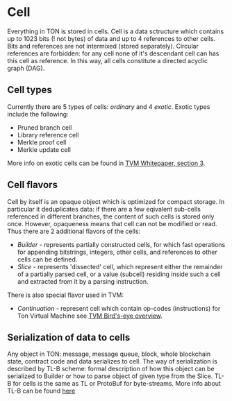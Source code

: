 # Cell
Everything in TON is stored in cells.
Cell is a data sctructure which contains up to 1023 bits (! not bytes) of data and up to 4 references to other cells. Bits and references are not intermixed (stored separately). Circular references are forbidden: for any cell none of it's descendant cell can has this cell as reference. In this way, all cells constitute a directed acyclic graph (DAG).

## Cell types
Currently there are 5 types of cells: _ordinary_ and 4 _exotic_.
Exotic types include the following:
* Pruned branch cell
* Library reference cell
* Merkle proof cell
* Merkle update cell

More info on exotic cells can be found in [TVM Whitepaper, section 3](https://ton.org/tvm.pdf).

## Cell flavors
Cell by itself is an opaque object which is optimized for compact storage. In particular it deduplicates data: if there are a few eqivalent sub-cells referenced in different branches, the content of such cells is stored only once. 
However, opaqueness means that cell can not be modified or read. Thus there are 2 additional flavors of the cells:
* _Builder_ -  represents partially constructed cells, for which fast operations for appending bitstrings, integers, other cells, and references to other cells can be defined.
* _Slice_ - represents 'dissected' cell, which represent either the remainder of a partially parsed cell, or a value (subcell) residing inside such a cell and extracted from it by a parsing instruction.

There is also special flavor used in TVM:

* _Continuation_ - represent cell which contain op-codes (instructions) for Ton Virtual Machine see [TVM Bird's-eye overview](/smart-contracts/tvm_overview.md).

## Serialization of data to cells
Any object in TON: message, message queue, block, whole blockchain state, contract code and data serializes to cell. The way of serialization is described by TL-B scheme: formal description of how this object can be serialized to Builder or how to parse object of given type from the Slice.
TL-B for cells is the same as TL or ProtoBuf for byte-streams.
More info about TL-B can be found [here](/overviews/TL-B.md)
